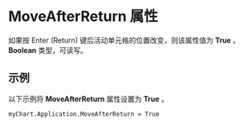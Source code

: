 
# MoveAfterReturn 属性

如果按 Enter (Return) 键后活动单元格的位置改变，则该属性值为  **True** 。 **Boolean** 类型，可读写。


## 示例

以下示例将  **MoveAfterReturn** 属性设置为 **True** 。


```
myChart.Application.MoveAfterReturn = True
```

